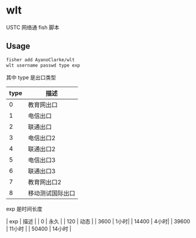 # wlt
USTC 网络通 fish 脚本

## Usage

```bash
fisher add AyanoClarke/wlt
wlt username passwd type exp
```

其中 type 是出口类型

| type | 描述 |
| -----|-----|
|  0 |教育网出口 |
|     1 | 电信出口 |
|     2 | 联通出口 |
|     3 | 电信出口2 | 
|     4 | 联通出口2 |
|     5 | 电信出口3 |
|     6 | 联通出口3 |
|     7 | 教育网出口2 |
|     8 | 移动测试国际出口 |
     
 exp 是时间长度 
 
 | exp | 描述 |
 |   0     | 永久 |
 |   120   | 动态 |
 |   3600  | 1小时|
 |   14400 | 4小时|
 |  39600 | 11小时 |
 |  50400 | 14小时 |
 
 
